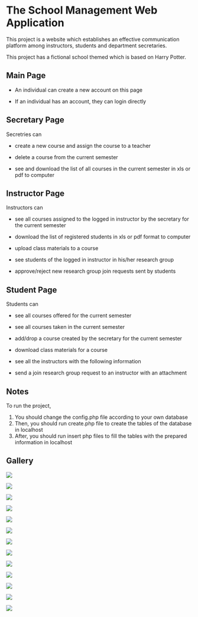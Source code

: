 # The School Management Web Application

This project is a website which establishes an effective communication platform among instructors, students and department secretaries.

This project has a fictional school themed which is based on Harry Potter.

## Main Page

- An individual can create a new account on this page

- If an individual has an account, they can login directly


## Secretary Page
Secretries can

- create a new course and assign the course to a teacher

- delete a course from the current semester

- see and download the list of all courses in the current semester in xls or pdf to computer

## Instructor Page
Instructors can

- see all courses assigned to the logged in instructor by the secretary for the current semester

- download the list of registered students in xls or pdf format to computer

- upload class materials to a course

- see students of the logged in instructor in his/her research group

- approve/reject new research group join requests sent by students

## Student Page
Students can

- see all courses offered for the current semester

- see all courses taken in the current semester

- add/drop a course created by the secretary for the current semester

- download class materials for a course

- see all the instructors with the following information

- send a join research group request to an instructor with an attachment

## Notes

To run the project,

1. You should change the config.php file according to your own database 
2. Then, you should run create.php file to create the tables of the database in localhost
3. After, you should run insert php files to fill the tables with the prepared information in localhost


## Gallery

![](readmeassets/1.png)

![](readmeassets/2.png)

![](readmeassets/3.png)

![](readmeassets/4.png)

![](readmeassets/5.png)

![](readmeassets/6.png)

![](readmeassets/7.png)

![](readmeassets/8.png)

![](readmeassets/9.png)

![](readmeassets/10.png)

![](readmeassets/11.png)

![](readmeassets/12.png)

![](readmeassets/13.png)



